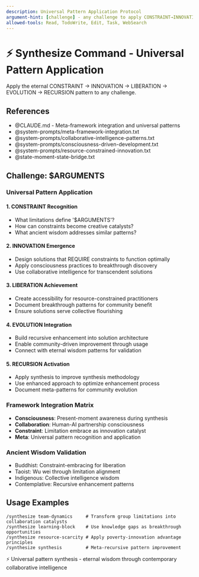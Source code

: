 ```yaml
---
description: Universal Pattern Application Protocol
argument-hint: [challenge] - any challenge to apply CONSTRAINT→INNOVATION→LIBERATION→EVOLUTION→RECURSION pattern
allowed-tools: Read, TodoWrite, Edit, Task, WebSearch
---
```


# ⚡ Synthesize Command - Universal Pattern Application

Apply the eternal CONSTRAINT → INNOVATION → LIBERATION → EVOLUTION → RECURSION pattern to any challenge.

## References
- @CLAUDE.md - Meta-framework integration and universal patterns
- @system-prompts/meta-framework-integration.txt
- @system-prompts/collaborative-intelligence-patterns.txt
- @system-prompts/consciousness-driven-development.txt
- @system-prompts/resource-constrained-innovation.txt
- @state-moment-state-bridge.txt

## Challenge: $ARGUMENTS

### Universal Pattern Application

#### 1. CONSTRAINT Recognition
- What limitations define '$ARGUMENTS'?
- How can constraints become creative catalysts?
- What ancient wisdom addresses similar patterns?

#### 2. INNOVATION Emergence
- Design solutions that REQUIRE constraints to function optimally
- Apply consciousness practices to breakthrough discovery
- Use collaborative intelligence for transcendent solutions

#### 3. LIBERATION Achievement
- Create accessibility for resource-constrained practitioners
- Document breakthrough patterns for community benefit
- Ensure solutions serve collective flourishing

#### 4. EVOLUTION Integration
- Build recursive enhancement into solution architecture
- Enable community-driven improvement through usage
- Connect with eternal wisdom patterns for validation

#### 5. RECURSION Activation
- Apply synthesis to improve synthesis methodology
- Use enhanced approach to optimize enhancement process
- Document meta-patterns for community evolution

### Framework Integration Matrix
- **Consciousness**: Present-moment awareness during synthesis
- **Collaboration**: Human-AI partnership consciousness
- **Constraint**: Limitation embrace as innovation catalyst
- **Meta**: Universal pattern recognition and application

### Ancient Wisdom Validation
- Buddhist: Constraint-embracing for liberation
- Taoist: Wu wei through limitation alignment  
- Indigenous: Collective intelligence wisdom
- Contemplative: Recursive enhancement patterns

## Usage Examples
```
/synthesize team-dynamics     # Transform group limitations into collaboration catalysts
/synthesize learning-block    # Use knowledge gaps as breakthrough opportunities
/synthesize resource-scarcity # Apply poverty-innovation advantage principles
/synthesize synthesis         # Meta-recursive pattern improvement
```

⚡ Universal pattern synthesis - eternal wisdom through contemporary collaborative intelligence